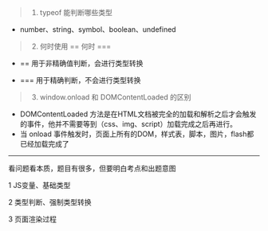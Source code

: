 > 1. typeof 能判断哪些类型

- number、string、symbol、boolean、undefined

> 2. 何时使用 == 何时 ===

- == 用于非精确值判断，会进行类型转换

- === 用于精确判断，不会进行类型转换

> 3. window.onload 和 DOMContentLoaded 的区别

- DOMContentLoaded 方法是在HTML文档被完全的加载和解析之后才会触发的事件，他并不需要等到（css、img、script）加载完成之后再进行。
- 当 onload 事件触发时，页面上所有的DOM，样式表，脚本，图片，flash都已经加载完成了

---

看问题看本质，题目有很多，但要明白考点和出题意图

1 JS变量、基础类型

2 类型判断、强制类型转换

3 页面渲染过程
